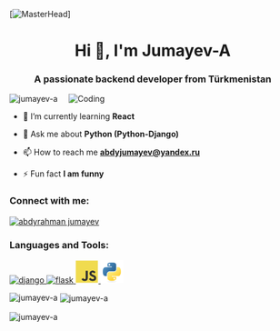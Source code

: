 [![MasterHead](https://user-images.githubusercontent.com/74038190/241765440-80728820-e06b-4f96-9c9e-9df46f0cc0a5.gif)]
<h1 align="center">Hi 👋, I'm Jumayev-A</h1>
<h3 align="center">A passionate backend developer from Türkmenistan</h3>
<img align="right" alt="Coding" width="400" src="https://imarticus.org/blog/wp-content/uploads/2021/12/djbwgfw.gif"

<p align="left"> <img src="https://komarev.com/ghpvc/?username=jumayev-a&label=Profile%20views&color=0e75b6&style=flat" alt="jumayev-a" /> </p>

- 🌱 I’m currently learning **React**

- 💬 Ask me about **Python (Python-Django)**

- 📫 How to reach me **abdyjumayev@yandex.ru**

- ⚡ Fun fact **I am funny**

<h3 align="left">Connect with me:</h3>
<p align="left">
<a href="https://linkedin.com/in/abdyrahman-jumayev-8b3a0b26b" target="blank"><img align="center" src="https://raw.githubusercontent.com/rahuldkjain/github-profile-readme-generator/master/src/images/icons/Social/linked-in-alt.svg" alt="abdyrahman jumayev" height="30" width="40" /></a>
</p>

<h3 align="left">Languages and Tools:</h3>
<p align="left"> <a href="https://www.djangoproject.com/" target="_blank" rel="noreferrer"> <img src="https://cdn.worldvectorlogo.com/logos/django.svg" alt="django" width="40" height="40"/> </a> <a href="https://flask.palletsprojects.com/" target="_blank" rel="noreferrer"> <img src="https://www.vectorlogo.zone/logos/pocoo_flask/pocoo_flask-icon.svg" alt="flask" width="40" height="40"/> </a> <a href="https://developer.mozilla.org/en-US/docs/Web/JavaScript" target="_blank" rel="noreferrer"> <img src="https://raw.githubusercontent.com/devicons/devicon/master/icons/javascript/javascript-original.svg" alt="javascript" width="40" height="40"/> </a> <a href="https://www.python.org" target="_blank" rel="noreferrer"> <img src="https://raw.githubusercontent.com/devicons/devicon/master/icons/python/python-original.svg" alt="python" width="40" height="40"/> </a> </p>

<p><img align="left" src="https://github-readme-stats.vercel.app/api/top-langs?username=jumayev-a&show_icons=true&locale=en&layout=compact" alt="jumayev-a" /></p>

<p>&nbsp;<img align="center" src="https://github-readme-stats.vercel.app/api?username=jumayev-a&show_icons=true&locale=en" alt="jumayev-a" /></p>

<p><img align="center" src="https://github-readme-streak-stats.herokuapp.com/?user=jumayev-a&" alt="jumayev-a" /></p>
